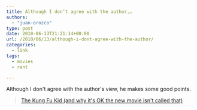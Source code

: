```yaml
---
title: Although I don’t agree with the author,…
authors: 
  - "juan-orozco"
type: post
date: 2010-06-13T21:21:14+00:00
url: /2010/06/13/although-i-dont-agree-with-the-author/
categories:
  - link
tags:
  - movies
  - rant

---
```

Although I don't agree with the author's view, he makes some good points.

<blockquote class="wp-embedded-content" data-secret="S8UNrcBnWv">
  <p>
    <a href="https://boingboing.net/2010/06/11/the-kung-fu-kid.html">The Kung Fu Kid (and why it's OK the new movie isn't called that)</a>
  </p>
</blockquote>

<iframe title="&#8220;The Kung Fu Kid (and why it&#039;s OK the new movie isn&#039;t called that)&#8221; &#8212; Boing Boing" class="wp-embedded-content" sandbox="allow-scripts" security="restricted" style="position: absolute; clip: rect(1px, 1px, 1px, 1px);" src="https://boingboing.net/2010/06/11/the-kung-fu-kid.html/embed#?secret=S8UNrcBnWv" data-secret="S8UNrcBnWv" width="580" height="327" frameborder="0" marginwidth="0" marginheight="0" scrolling="no"></iframe>